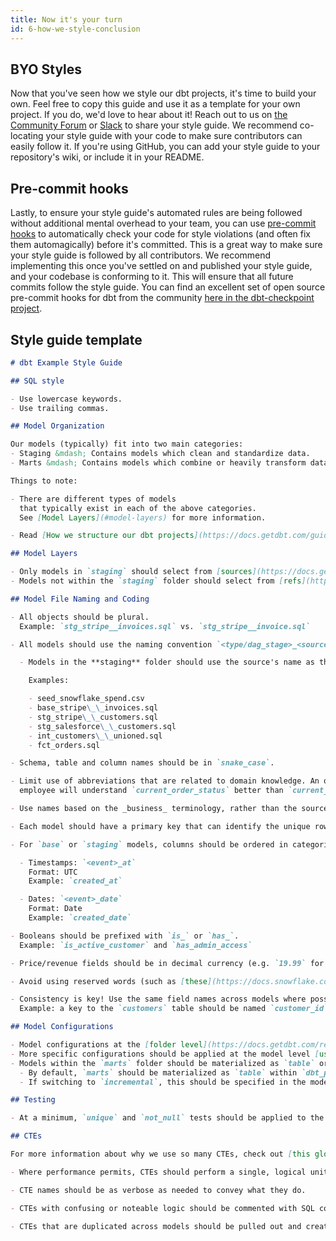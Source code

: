 ```yaml
---
title: Now it's your turn
id: 6-how-we-style-conclusion
---
```


## BYO Styles

Now that you've seen how we style our dbt projects, it's time to build your own. Feel free to copy this guide and use it as a template for your own project. If you do, we'd love to hear about it! Reach out to us on [the Community Forum](https://discourse.getdbt.com/c/show-and-tell/22) or [Slack](https://www.getdbt.com/community) to share your style guide. We recommend co-locating your style guide with your code to make sure contributors can easily follow it. If you're using GitHub, you can add your style guide to your repository's wiki, or include it in your README.

## Pre-commit hooks

Lastly, to ensure your style guide's automated rules are being followed without additional mental overhead to your team, you can use [pre-commit hooks](https://pre-commit.com/) to automatically check your code for style violations (and often fix them automagically) before it's committed. This is a great way to make sure your style guide is followed by all contributors. We recommend implementing this once you've settled on and published your style guide, and your codebase is conforming to it. This will ensure that all future commits follow the style guide. You can find an excellent set of open source pre-commit hooks for dbt from the community [here in the dbt-checkpoint project](https://github.com/dbt-checkpoint/dbt-checkpoint).

## Style guide template

```markdown
# dbt Example Style Guide

## SQL style

- Use lowercase keywords.
- Use trailing commas.

## Model Organization

Our models (typically) fit into two main categories:
- Staging &mdash; Contains models which clean and standardize data.        
- Marts &mdash; Contains models which combine or heavily transform data. 

Things to note:

- There are different types of models
  that typically exist in each of the above categories.
  See [Model Layers](#model-layers) for more information.

- Read [How we structure our dbt projects](https://docs.getdbt.com/guides/best-practices/how-we-structure/1-guide-overview) for an example and more details around organization.

## Model Layers

- Only models in `staging` should select from [sources](https://docs.getdbt.com/docs/building-a-dbt-project/using-sources).
- Models not within the `staging` folder should select from [refs](https://docs.getdbt.com/reference/dbt-jinja-functions/ref).

## Model File Naming and Coding

- All objects should be plural.  
  Example: `stg_stripe__invoices.sql` vs. `stg_stripe__invoice.sql`

- All models should use the naming convention `<type/dag_stage>_<source/topic>__<additional_context>`. See [this article](https://docs.getdbt.com/blog/stakeholder-friendly-model-names) for more information.

  - Models in the **staging** folder should use the source's name as the `<source/topic>` and the entity name as the `additional_context`.

    Examples:

    - seed_snowflake_spend.csv
    - base_stripe\_\_invoices.sql
    - stg_stripe\_\_customers.sql
    - stg_salesforce\_\_customers.sql
    - int_customers\_\_unioned.sql
    - fct_orders.sql

- Schema, table and column names should be in `snake_case`.

- Limit use of abbreviations that are related to domain knowledge. An onboarding
  employee will understand `current_order_status` better than `current_os`.

- Use names based on the _business_ terminology, rather than the source terminology.

- Each model should have a primary key that can identify the unique row, and should be named `<object>_id`, e.g. `account_id` – this makes it easier to know what `id` is being referenced in downstream joined models.

- For `base` or `staging` models, columns should be ordered in categories, where identifiers are first and date/time fields are at the end.- Date/time columns should be named according to these conventions:

  - Timestamps: `<event>_at`  
    Format: UTC  
    Example: `created_at`

  - Dates: `<event>_date`
    Format: Date  
    Example: `created_date`

- Booleans should be prefixed with `is_` or `has_`.
  Example: `is_active_customer` and `has_admin_access`

- Price/revenue fields should be in decimal currency (e.g. `19.99` for $19.99; many app databases store prices as integers in cents). If non-decimal currency is used, indicate this with suffix, e.g. `price_in_cents`.

- Avoid using reserved words (such as [these](https://docs.snowflake.com/en/sql-reference/reserved-keywords.html) for Snowflake) as column names.

- Consistency is key! Use the same field names across models where possible.
  Example: a key to the `customers` table should be named `customer_id` rather than `user_id`.

## Model Configurations

- Model configurations at the [folder level](https://docs.getdbt.com/reference/model-configs#configuring-directories-of-models-in-dbt_projectyml) should be considered (and if applicable, applied) first.
- More specific configurations should be applied at the model level [using one of these methods](https://docs.getdbt.com/reference/model-configs#apply-configurations-to-one-model-only).
- Models within the `marts` folder should be materialized as `table` or `incremental`.
  - By default, `marts` should be materialized as `table` within `dbt_project.yml`.
  - If switching to `incremental`, this should be specified in the model's configuration.

## Testing

- At a minimum, `unique` and `not_null` tests should be applied to the expected primary key of each model.

## CTEs

For more information about why we use so many CTEs, check out [this glossary entry](https://docs.getdbt.com/terms/cte).

- Where performance permits, CTEs should perform a single, logical unit of work.

- CTE names should be as verbose as needed to convey what they do.

- CTEs with confusing or noteable logic should be commented with SQL comments as you would with any complex functions, and should be located above the CTE.

- CTEs that are duplicated across models should be pulled out and created as their own models.
```
